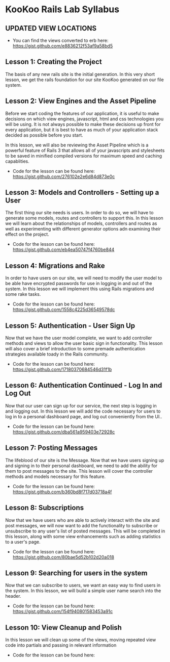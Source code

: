 # KooKoo Rails Lab Syllabus

## UPDATED VIEW LOCATIONS 

* You can find the views converted to erb here:
https://gist.github.com/e8836212f53af9a58bd5

## Lesson 1: Creating the Project

The basis of any new rails site is the initial generation. In this very short lesson, we get the rails foundation for our site KooKoo generated on our file system.

## Lesson 2: View Engines and the Asset Pipeline

Before we start coding the features of our application, it is useful to make decisions on which view engines, javascript, html and css technologies you will be using. It is not always possible
to make these decisions up front for every application, but it is best to have as much of your application stack decided as possible before you start.

In this lesson, we will also be reviewing the Asset Pipeline which is a powerful feature of Rails 3 that allows all of your javascripts and stylesheets to be saved in minified compiled
versions for maximum speed and caching capablities.

* Code for the lesson can be found here:
https://gist.github.com/276102e2e6d84d873e0c

## Lesson 3: Models and Controllers - Setting up a User

The first thing our site needs is users. In order to do so, we will have to generate some models, routes and controllers to support this. In this lesson we will learn about the relationships
of models, controllers and routes as well as experimenting with different generator options adn examining their effect on the project.

* Code for the lesson can be found here:
https://gist.github.com/eb4ea50747f4760be844

## Lesson 4: Migrations and Rake

In order to have users on our site, we will need to modify the user model to be able have encrypted passwords for use in logging in and out of the system. In this lesson we will implement this
using Rails migrations and some rake tasks.

* Code for the lesson can be found here:
https://gist.github.com/1558c4225d36549578dc

## Lesson 5: Authentication - User Sign Up

Now that we have the user model complete, we want to add controller methods and views to allow the user basic sign in functionality. This lesson will also cover a brief introduction to some
premade authentication strategies available toady in the Rails community.

* Code for the lesson can be found here:
https://gist.github.com/17180370684546d31f1b

## Lesson 6: Authentication Continued - Log In and Log Out

Now that our user can sign up for our service, the next step is logging in and logging out. In this lesson we will add the code necessary for users to log in to a personal dashboard page, and
log out conveniently from the UI..

* Code for the lesson can be found here:
https://gist.github.com/dba561a959403e72928c

## Lesson 7: Posting Messages

The lifeblood of our site is the Message. Now that we have users signing up and signing in to their personal dashboard, we need to add the ability for them to post messages to the site. This
lesson will cover the controller methods and models necessary for this feature.

* Code for the lesson can be found here:
https://gist.github.com/b360bd8f717d03718a4f

## Lesson 8: Subscriptions

Now that we have users who are able to actively interact with the site and post messages, we will now want to add the functionality to subscribe or unsubscribe to any user's list of posted
messages. This will be completed in this lesson, along with some view enhancements such as adding statistics to a user's page.

* Code for the lesson can be found here:
https://gist.github.com/80bae5d52b102d20a018

## Lesson 9: Searching for users in the system

Now that we can subscribe to users, we want an easy way to find users in the system. In this lesson, we will build a simple user name search into the header.

* Code for the lesson can be found here:
https://gist.github.com/154f940801583453a91c

## Lesson 10: View Cleanup and Polish

In this lesson we will clean up some of the views, moving repeated view code into partials and passing in relevant information

* Code for the lesson can be found here:

